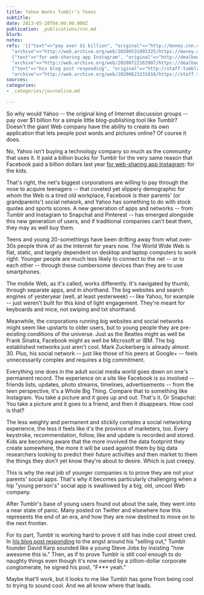 ```yaml
---
title: Yahoo Wants Tumblr's Teens
subtitle: 
date: 2013-05-20T04:00:00.000Z
publication: _publications/cnn.md
blurb: 
notes: 
refs: '[{"text"=>"pay over $1 billion", "original"=>"http://money.cnn.com/2013/05/20/technology/yahoo-buys-tumblr/index.html",
  "archive"=>"http://web.archive.org/web/20200531093325/https://money.cnn.com/2013/05/20/technology/yahoo-buys-tumblr/index.html"},
  {"text"=>"for web-sharing app Instagram", "original"=>"http://dealbook.nytimes.com/2012/04/09/facebook-buys-instagram-for-1-billion/",
  "archive"=>"http://web.archive.org/web/20200722163907/https://dealbook.nytimes.com/2012/04/09/facebook-buys-instagram-for-1-billion/"},
  {"text"=>"his blog post responding", "original"=>"http://staff.tumblr.com/post/50902268806/news",
  "archive"=>"http://web.archive.org/web/20200623231018/https://staff.tumblr.com/post/50902268806/news"}]'
sources: 
categories:
- _categories/journalism.md

---
```

So why would Yahoo -- the original king of Internet discussion groups -- pay over $1 billion for a simple little blog-publishing tool like Tumblr? Doesn't the giant Web company have the ability to create its own application that lets people post words and pictures online? Of course it does.

No, Yahoo isn't buying a technology company so much as the community that uses it. It paid a billion bucks for Tumblr for the very same reason that Facebook paid a billion dollars last year [for web-sharing app Instagram](http://dealbook.nytimes.com/2012/04/09/facebook-buys-instagram-for-1-billion/): for the kids.

That's right, the net's biggest corporations are willing to pay through the nose to acquire teenagers -- that coveted yet slippery demographic for whom the Web is a tired old workplace, Facebook is their parents' (or grandparents') social network, and Yahoo has something to do with stock quotes and sports scores. A new generation of apps and networks -- from Tumblr and Instagram to Snapchat and Pinterest -- has emerged alongside this new generation of users, and if traditional companies can't beat them, they may as well buy them.

Teens and young 20-somethings have been drifting away from what over-30s people think of as the Internet for years now. The World Wide Web is flat, static, and largely dependent on desktop and laptop computers to work right. Younger people are much less likely to connect to the net -- or to each other -- through these cumbersome devices than they are to use smartphones.

The mobile Web, as it's called, works differently. It's navigated by thumb, through separate apps, and in shorthand. The big websites and search engines of yesteryear (well, at least yesterweek) -- like Yahoo, for example -- just weren't built for this kind of light engagement. They're meant for keyboards and mice, not swiping and txt shorthand.

Meanwhile, the corporations running big websites and social networks might seem like upstarts to older users, but to young people they are pre-existing conditions of the universe. Just as the Beatles might as well be Frank Sinatra, Facebook might as well be Microsoft or IBM. The big established networks just aren't cool. Mark Zuckerberg is already almost 30. Plus, his social network -- just like those of his peers at Google+ -- feels unnecessarily complex and requires a big commitment.

Everything one does in the adult social media world goes down on one's permanent record. The experience on a site like Facebook is so involved -- friends lists, updates, photo streams, timelines, advertisements -- from the teen perspective, it's a Whole Big Thing. Compare that to something like Instagram. You take a picture and it goes up and out. That's it. Or Snapchat: You take a picture and it goes to a friend, and then it disappears. How cool is that?

The less weighty and permanent and stickily complex a social networking experience, the less it feels like it's the province of marketers, too. Every keystroke, recommendation, follow, like and update is recorded and stored. Kids are becoming aware that the more involved the data footprint they create somewhere, the more it will be used against them by big data researchers looking to predict their future activities and then market to them the things they don't yet know they're about to desire. Which is just creepy.

This is why the real job of younger companies is to prove they are not your parents' social apps. That's why it becomes particularly challenging when a hip "young person's" social app is swallowed by a big, old, uncool Web company.

After Tumblr's base of young users found out about the sale, they went into a near state of panic. Many posted on Twitter and elsewhere how this represents the end of an era, and how they are now destined to move on to the next frontier.

For its part, Tumblr is working hard to prove it still has indie cool street cred. In [his blog post responding](http://staff.tumblr.com/post/50902268806/news) to the angst around his "selling out," Tumblr founder David Karp sounded like a young Steve Jobs by insisting "how awesome this is." Then, as if to prove Tumblr is still cool enough to do naughty things even though it's now owned by a zillion-dollar corporate conglomerate, he signed his post, "F*** yeah."

Maybe that'll work, but it looks to me like Tumblr has gone from being cool to trying to sound cool. And we all know where that leads.